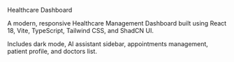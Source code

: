 Healthcare Dashboard


A modern, responsive Healthcare Management Dashboard built using React 18, Vite, TypeScript, Tailwind CSS, and ShadCN UI.

Includes dark mode, AI assistant sidebar, appointments management, patient profile, and doctors list.
